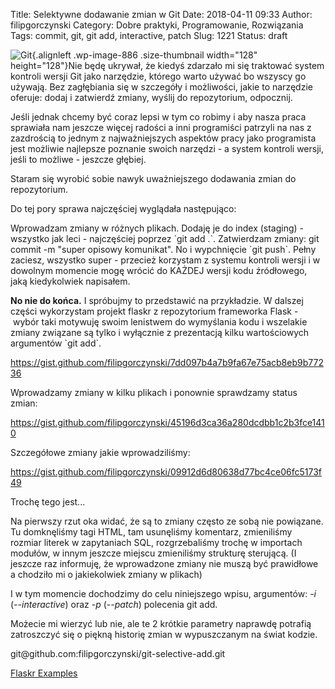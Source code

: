 Title: Selektywne dodawanie zmian w Git
Date: 2018-04-11 09:33
Author: filipgorczynski
Category: Dobre praktyki, Programowanie, Rozwiązania
Tags: commit, git, git add, interactive, patch
Slug: 1221
Status: draft

![Git](https://filipgorczynski.files.wordpress.com/2014/09/gitlogo.png?w=128){.alignleft .wp-image-886 .size-thumbnail width="128" height="128"}Nie będę ukrywał, że kiedyś zdarzało mi się traktować system kontroli wersji Git jako narzędzie, którego warto używać bo wszyscy go używają. Bez zagłębiania się w szczegóły i możliwości, jakie to narzędzie oferuje: dodaj i zatwierdź zmiany, wyślij do repozytorium, odpocznij.

Jeśli jednak chcemy być coraz lepsi w tym co robimy i aby nasza praca sprawiała nam jeszcze więcej radości a inni programiści patrzyli na nas z zazdrością to jednym z najważniejszych aspektów pracy jako programista jest możliwie najlepsze poznanie swoich narzędzi - a system kontroli wersji, jeśli to możliwe - jeszcze głębiej.

Staram się wyrobić sobie nawyk uważniejszego dodawania zmian do repozytorium.

Do tej pory sprawa najczęściej wyglądała następująco:

Wprowadzam zmiany w różnych plikach. Dodaję je do index (staging) - wszystko jak leci - najczęściej poprzez \`git add .\`. Zatwierdzam zmiany: git commit -m "super opisowy komunikat". No i wypchnięcie \`git push\`. Pełny zaciesz, wszystko super - przecież korzystam z systemu kontroli wersji i w dowolnym momencie mogę wrócić do KAŻDEJ wersji kodu źródłowego, jaką kiedykolwiek napisałem.

**No nie do końca.** I spróbujmy to przedstawić na przykładzie. W dalszej części wykorzystam projekt flaskr z repozytorium frameworka Flask - wybór taki motywuję swoim lenistwem do wymyślania kodu i wszelakie zmiany związane są tylko i wyłącznie z prezentacją kilku wartościowych argumentów \`git add\`.

https://gist.github.com/filipgorczynski/7dd097b4a7b9fa67e75acb8eb9b77236

Wprowadzamy zmiany w kilku plikach i ponownie sprawdzamy status zmian:

https://gist.github.com/filipgorczynski/45196d3ca36a280dcdbb1c2b3fce1410

Szczegółowe zmiany jakie wprowadziliśmy:

https://gist.github.com/filipgorczynski/09912d6d80638d77bc4ce06fc5173f49

Trochę tego jest...

Na pierwszy rzut oka widać, że są to zmiany często ze sobą nie powiązane. Tu domknęliśmy tagi HTML, tam usunęliśmy komentarz, zmieniliśmy rozmiar literek w zapytaniach SQL, rozgrzebaliśmy trochę w importach modułów, w innym jeszcze miejscu zmieniliśmy strukturę sterującą. (I jeszcze raz informuję, że wprowadzone zmiany nie muszą być prawidłowe a chodziło mi o jakiekolwiek zmiany w plikach)

I w tym momencie dochodzimy do celu niniejszego wpisu, argumentów: *-i* (*--interactive*) oraz *-p* (*--patch*) polecenia git add.

Możecie mi wierzyć lub nie, ale te 2 krótkie parametry naprawdę potrafią zatroszczyć się o piękną historię zmian w wypuszczanym na świat kodzie.

git\@github.com:filipgorczynski/git-selective-add.git

[Flaskr Examples](https://github.com/mitsuhiko/flask/tree/master/examples/flaskr)
